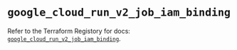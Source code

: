 # `google_cloud_run_v2_job_iam_binding`

Refer to the Terraform Registory for docs: [`google_cloud_run_v2_job_iam_binding`](https://registry.terraform.io/providers/hashicorp/google-beta/5.26.0/docs/resources/google_cloud_run_v2_job_iam_binding).
